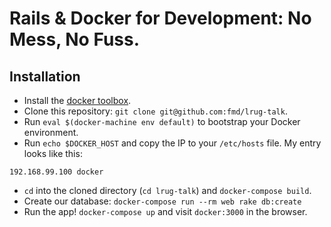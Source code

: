 # Rails & Docker for Development: No Mess, No Fuss.

## Installation

* Install the [docker toolbox](https://www.docker.com/products/docker-toolbox).
* Clone this repository: `git clone git@github.com:fmd/lrug-talk`.
* Run `eval $(docker-machine env default)` to bootstrap your Docker environment.
* Run `echo $DOCKER_HOST` and copy the IP to your `/etc/hosts` file. My entry looks like this:

```
192.168.99.100 docker
```

* `cd` into the cloned directory (`cd lrug-talk`) and `docker-compose build`.
* Create our database: `docker-compose run --rm web rake db:create`
* Run the app! `docker-compose up` and visit `docker:3000` in the browser.